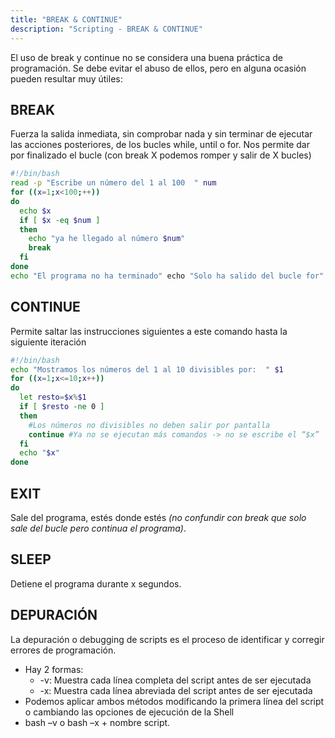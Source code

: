 ```yaml
---
title: "BREAK & CONTINUE"  
description: "Scripting - BREAK & CONTINUE"  
---
```


El uso de break y continue no se considera una buena práctica de  programación. Se debe evitar el abuso de ellos, pero en alguna ocasión pueden resultar muy útiles:

## BREAK
Fuerza la salida inmediata, sin comprobar nada y sin terminar de ejecutar las acciones posteriores, de los bucles while, until o for. Nos permite dar por finalizado el bucle (con break X podemos romper y salir de X bucles)

```bash "break"
#!/bin/bash
read -p "Escribe un número del 1 al 100  " num 
for ((x=1;x<100;++))
do
  echo $x
  if [ $x -eq $num ]
  then
    echo "ya he llegado al número $num"
    break
  fi
done
echo "El programa no ha terminado" echo "Solo ha salido del bucle for"
```

## CONTINUE
Permite saltar las instrucciones siguientes a este comando hasta la siguiente iteración

```bash "continue"
#!/bin/bash
echo "Mostramos los números del 1 al 10 divisibles por:  " $1
for ((x=1;x<=10;x++))
do
  let resto=$x%$1
  if [ $resto -ne 0 ]
  then
    #Los números no divisibles no deben salir por pantalla
    continue #Ya no se ejecutan más comandos -> no se escribe el “$x”
  fi
  echo "$x" 
done
```

## EXIT 
Sale del programa, estés donde estés _(no confundir con break que solo sale del bucle pero continua el programa)_.

## SLEEP
Detiene el programa durante x segundos.

## DEPURACIÓN
La depuración o debugging de  scripts es el proceso de identificar y  corregir errores de programación.
- Hay 2 formas:
  - -v: Muestra cada línea completa del  script antes de ser ejecutada
  - -x: Muestra cada línea abreviada del  script antes de ser ejecutada
- Podemos aplicar ambos métodos modificando la primera línea del script o cambiando las opciones de ejecución de la Shell
- bash –v o bash –x + nombre script.